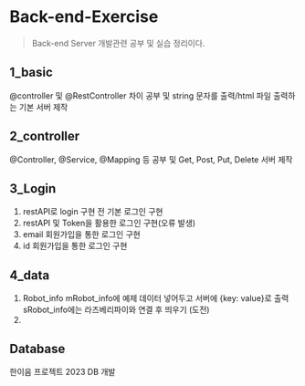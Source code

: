 # Back-end-Exercise
>Back-end Server 개발관련 공부 및 실습 정리이다.

## 1_basic

@controller 및 @RestController 차이 공부 및 string 문자를 출력/html 파일 출력하는 기본 서버 제작

## 2_controller

@Controller, @Service, @Mapping 등 공부 및 Get, Post, Put, Delete 서버 제작

## 3_Login

1. restAPI로 login 구현 전 기본 로그인 구현
2. restAPI 및 Token을 활용한 로그인 구현(오류 발생)
3. email 회원가입을 통한 로그인 구현
4. id 회원가입을 통한 로그인 구현

## 4_data

1. Robot_info
   mRobot_info에 예제 데이터 넣어두고 서버에 {key: value}로 출력
   sRobot_info에는 라즈베리파이와 연결 후 띄우기 (도전)
3. 

   
## Database

한이음 프로젝트 2023 DB 개발
